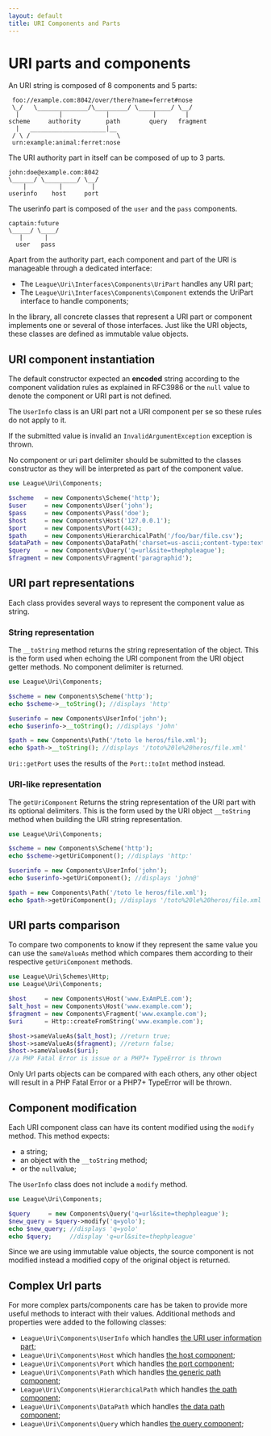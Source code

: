 ```yaml
---
layout: default
title: URI Components and Parts
---
```


# URI parts and components

An URI string is composed of 8 components and 5 parts:

~~~
 foo://example.com:8042/over/there?name=ferret#nose
 \_/   \______________/\_________/ \_________/ \__/
  |           |            |            |        |
scheme     authority       path        query   fragment
  |   _____________________|__
 / \ /                        \
 urn:example:animal:ferret:nose
~~~

The URI authority part in itself can be composed of up to 3 parts.

~~~
john:doe@example.com:8042
\______/ \_________/ \__/
    |         |        |
userinfo    host     port
~~~

The userinfo part is composed of the `user` and the `pass` components.

~~~
captain:future
\_____/ \____/
   |      |
  user   pass
~~~

Apart from the authority part, each component and part of the URI is manageable through a dedicated interface:

- The `League\Uri\Interfaces\Components\UriPart` handles any URI part;
- The `League\Uri\Interfaces\Components\Component` extends the UriPart interface to handle components;

In the library, all concrete classes that represent a URI part or component implements one or several of those interfaces. Just like the URI objects, these classes are defined as immutable value objects.

## URI component instantiation

The default constructor expected an **encoded** string according to the component validation rules as explained in RFC3986 or the `null` value to denote the component or URI part is not defined.

<p class="message-notice">The <code>UserInfo</code> class is an URI part not a URI component per se so these rules do not apply to it.</p>

<p class="message-warning">If the submitted value is invalid an <code>InvalidArgumentException</code> exception is thrown.</p>

<p class="message-warning">No component or uri part delimiter should be submitted to the classes constructor as they will be interpreted as part of the component value.</p>

~~~php
use League\Uri\Components;

$scheme   = new Components\Scheme('http');
$user     = new Components\User('john');
$pass     = new Components\Pass('doe');
$host     = new Components\Host('127.0.0.1');
$port     = new Components\Port(443);
$path     = new Components\HierarchicalPath('/foo/bar/file.csv');
$dataPath = new Components\DataPath('charset=us-ascii;content-type:text/plain,Hello%20World!');
$query    = new Components\Query('q=url&site=thephpleague');
$fragment = new Components\Fragment('paragraphid');
~~~

## URI part representations

Each class provides several ways to represent the component value as string.

### String representation

The `__toString` method returns the string representation of the object. This is the form used when echoing the URI component from the URI object getter methods. No component delimiter is returned.

~~~php
use League\Uri\Components;

$scheme = new Components\Scheme('http');
echo $scheme->__toString(); //displays 'http'

$userinfo = new Components\UserInfo('john');
echo $userinfo->__toString(); //displays 'john'

$path = new Components\Path('/toto le heros/file.xml');
echo $path->__toString(); //displays '/toto%20le%20heros/file.xml'
~~~

<p class="message-notice"><code>Uri::getPort</code> uses the results of the <code>Port::toInt</code> method instead.</p>


### URI-like representation

The `getUriComponent` Returns the string representation of the URI part with its optional delimiters. This is the form used by the URI object `__toString` method when building the URI string representation.

~~~php
use League\Uri\Components;

$scheme = new Components\Scheme('http');
echo $scheme->getUriComponent(); //displays 'http:'

$userinfo = new Components\UserInfo('john');
echo $userinfo->getUriComponent(); //displays 'john@'

$path = new Components\Path('/toto le heros/file.xml');
echo $path->getUriComponent(); //displays '/toto%20le%20heros/file.xml'
~~~

## URI parts comparison

To compare two components to know if they represent the same value you can use the `sameValueAs` method which compares them according to their respective `getUriComponent` methods.

~~~php
use League\Uri\Schemes\Http;
use League\Uri\Components;

$host     = new Components\Host('www.ExAmPLE.com');
$alt_host = new Components\Host('www.example.com');
$fragment = new Components\Fragment('www.example.com');
$uri      = Http::createFromString('www.example.com');

$host->sameValueAs($alt_host); //return true;
$host->sameValueAs($fragment); //return false;
$host->sameValueAs($uri);
//a PHP Fatal Error is issue or a PHP7+ TypeError is thrown
~~~

<p class="message-warning">Only Url parts objects can be compared with each others, any other object will result in a PHP Fatal Error or a PHP7+ TypeError will be thrown.</p>

## Component modification

Each URI component class can have its content modified using the `modify` method. This method expects:

- a string;
- an object with the `__toString` method;
- or the `null`value;

<p class="message-warning">The <code>UserInfo</code> class does not include a <code>modify</code> method.</p>

~~~php
use League\Uri\Components;

$query     = new Components\Query('q=url&site=thephpleague');
$new_query = $query->modify('q=yolo');
echo $new_query; //displays 'q=yolo'
echo $query;     //display 'q=url&site=thephpleague'
~~~

Since we are using immutable value objects, the source component is not modified instead a modified copy of the original object is returned.

## Complex Url parts

For more complex parts/components care has be taken to provide more useful methods to interact with their values. Additional methods and properties were added to the following classes:

* `League\Uri\Components\UserInfo` which handles [the URI user information part](/4.0/components/userinfo/);
* `League\Uri\Components\Host` which handles [the host component](/4.0/components/host/);
* `League\Uri\Components\Port` which handles [the port component](/4.0/components/port/);
* `League\Uri\Components\Path` which handles [the generic path component](/4.0/components/path/);
* `League\Uri\Components\HierarchicalPath` which handles [the path component](/4.0/components/hierarchical-path/);
* `League\Uri\Components\DataPath` which handles [the data path component](/4.0/components/datauri-path/);
* `League\Uri\Components\Query` which handles [the query component](/4.0/components/query/);
